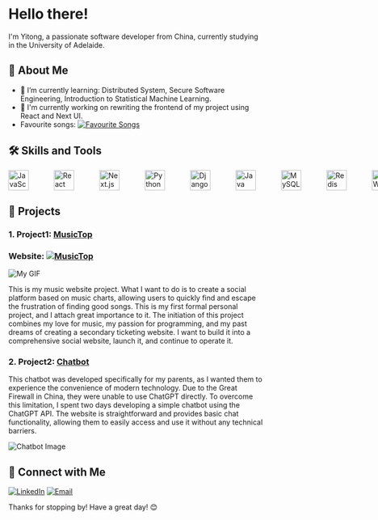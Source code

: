 # Hello there! 

I'm Yitong, a passionate software developer from China, currently studying in the University of Adelaide.



## 🚀 About Me

- 🌱 I’m currently learning: Distributed System, Secure Software Engineering, Introduction to Statistical Machine Learning.
- 💪 I'm currently working on rewriting the frontend of my project using React and Next UI.
- Favourite songs: [![Favourite Songs](https://img.shields.io/badge/Favourite%20Songs-MusicTop-orange)](https://www.music-top.com/playlist/13/)


## 🛠️ Skills and Tools

<div style="display: flex; gap: 50px;">
  <img src="https://musictop-bucket.s3.ap-southeast-2.amazonaws.com/media/skill-icons--javascript.svg" alt="JavaScript" width="40" height="40"/>
  <img src="https://musictop-bucket.s3.ap-southeast-2.amazonaws.com/media/catppuccin--javascript-react.svg" alt="React" width="40" height="40"/>
  <img src="https://musictop-bucket.s3.ap-southeast-2.amazonaws.com/media/ri--nextjs-fill.svg" alt="Next.js" width="40" height="40"/>
  <img src="https://musictop-bucket.s3.ap-southeast-2.amazonaws.com/media/logos--python.svg" alt="Python" width="40" height="40"/>
  <img src="https://musictop-bucket.s3.ap-southeast-2.amazonaws.com/media/logos--django-icon.svg" alt="Django" width="40" height="40"/>
  <img src="https://musictop-bucket.s3.ap-southeast-2.amazonaws.com/media/skill-icons--java-light.svg" alt="Java" width="40" height="40"/>
  <img src="https://musictop-bucket.s3.ap-southeast-2.amazonaws.com/media/skill-icons--mysql-light.svg" alt="MySQL" width="40" height="40"/>
  <img src="https://musictop-bucket.s3.ap-southeast-2.amazonaws.com/media/devicon--redis.svg" alt="Redis" width="40" height="40"/>
  <img src="https://musictop-bucket.s3.ap-southeast-2.amazonaws.com/media/skill-icons--aws-light.svg" alt="AWS" width="40" height="40"/>
  <img src="https://musictop-bucket.s3.ap-southeast-2.amazonaws.com/media/skill-icons--docker.svg" alt="Docker" width="40" height="40"/>
  <img src="https://musictop-bucket.s3.ap-southeast-2.amazonaws.com/media/logos--graphql.svg" alt="GraphQL" width="40" height="40"/>
  <img src="https://musictop-bucket.s3.ap-southeast-2.amazonaws.com/media/logos--nginx.svg" alt="Nginx" width="40" height="40"/>
</div>



## 🌟 Projects

### 1. Project1: [MusicTop](https://github.com/ILikeHotpott/MusicSite)

### Website: [![MusicTop](https://img.shields.io/badge/-MusicTop-FF7139?style=flat-square&logo=Google%20Chrome&logoColor=white&link=http://www.music-top.com)](http://www.music-top.com)

![My GIF](https://musictop-bucket.s3.ap-southeast-2.amazonaws.com/mygif.gif)

This is my music website project. What I want to do is to create a social platform based on music charts, allowing users to quickly find and escape the frustration of finding good songs. This is my first formal personal project, and I attach great importance to it. The initiation of this project combines my love for music, my passion for programming, and my past dreams of creating a secondary ticketing website. I want to build it into a comprehensive social website, launch it, and continue to operate it.


### 2. Project2: [Chatbot](https://github.com/ILikeHotpott/myChatbot)

This chatbot was developed specifically for my parents, as I wanted them to experience the convenience of modern technology. Due to the Great Firewall in China, they were unable to use ChatGPT directly. To overcome this limitation, I spent two days developing a simple chatbot using the ChatGPT API. The website is straightforward and provides basic chat functionality, allowing them to easily access and use it without any technical barriers.

![Chatbot Image](https://musictop-bucket.s3.ap-southeast-2.amazonaws.com/WechatIMG346.jpg)




## 🔗 Connect with Me

[![LinkedIn](https://img.shields.io/badge/-LinkedIn-0A66C2?style=flat-square&logo=LinkedIn&logoColor=white&link=https://www.linkedin.com/in/yitong-liu-0239552b4/)](https://www.linkedin.com/in/yitong-liu-0239552b4/)
[![Email](https://img.shields.io/badge/-Email-D14836?style=flat-square&logo=Gmail&logoColor=white&link=mailto:yitong1210@gmail.com)](mailto:yitong1210@gmail.com)

Thanks for stopping by! Have a great day! 😊
